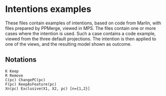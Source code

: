 # Intentions examples
These files contain examples of intentions, based on code from Marlin, with files prepared by PPMerge, viewed in MPS.
The files contain one or more cases where the intention is used. Such a case contains a code example, viewed from the three default projections.
The intention is then applied to one of the views, and the resulting model shown as outcome.

## Notations
```
K Keep
R Remove
C(pc) ChangePC(pc)
F(pc) KeepAsFeature(pc)
Xn(pc) Exclusive(X1, X2, pc) [n={1,2}]
```
